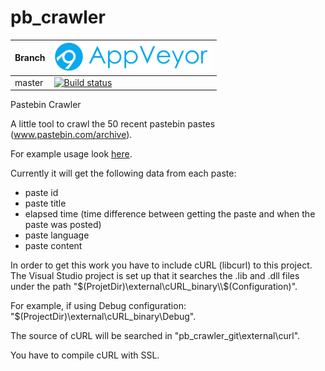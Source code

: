 # pb_crawler

Branch|[![AppVeyor logo](pics/AppVeyor.png)](https://appveyor.com)
---|---
master|[![Build status](https://ci.appveyor.com/api/projects/status/6709v06me3dg934x/branch/master?svg=true)](https://ci.appveyor.com/project/balQu/pb-crawler/branch/master)


Pastebin Crawler

A little tool to crawl the 50 recent pastebin pastes (www.pastebin.com/archive).

For example usage look [here](pb_crawler/example_usage.cpp).

Currently it will get the following data from each paste:
- paste id
- paste title
- elapsed time (time difference between getting the paste and when the paste was posted)
- paste language
- paste content

In order to get this work you have to include cURL (libcurl) to this project.
The Visual Studio project is set up that it searches the .lib and .dll files under the path
"$(ProjetDir)\external\cURL_binary\\$(Configuration)".

For example, if using Debug configuration:
"$(ProjectDir)\external\cURL_binary\Debug".

The source of cURL will be searched in "pb_crawler_git\external\curl".

You have to compile cURL with SSL.
